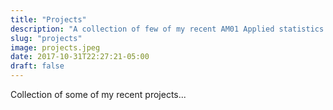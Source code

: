 ```yaml
---
title: "Projects"
description: "A collection of few of my recent AM01 Applied statistics projects"
slug: "projects"
image: projects.jpeg
date: 2017-10-31T22:27:21-05:00
draft: false
---
```


Collection of some of my recent projects... 